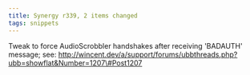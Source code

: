```yaml
---
title: Synergy r339, 2 items changed
tags: snippets
---
```


Tweak to force AudioScrobbler handshakes after receiving 'BADAUTH' message; see: http://wincent.dev/a/support/forums/ubbthreads.php?ubb=showflat&Number=1207\#Post1207
